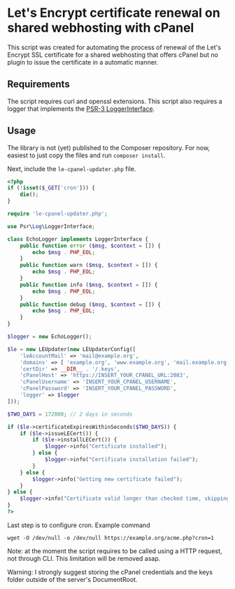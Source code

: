 # Let's Encrypt certificate renewal on shared webhosting with cPanel

This script was created for automating the process of renewal of the Let's Encrypt SSL certificate for a shared webhosting that offers cPanel but no plugin to issue the certificate in a automatic manner.

## Requirements

The script requires curl and openssl extensions.
This script also requires a logger that implements the [PSR-3 LoggerInterface](https://www.php-fig.org/psr/psr-3/).

## Usage

The library is not (yet) published to the Composer repository. For now, easiest to just copy the files and run `composer install`.

Next, include the `le-cpanel-updater.php` file.

```php
<?php
if (!isset($_GET['cron'])) {
    die();
}

require 'le-cpanel-updater.php';

use Psr\Log\LoggerInterface;

class EchoLogger implements LoggerInterface {
    public function error ($msg, $context = []) {
        echo $msg . PHP_EOL;
    }
    public function warn ($msg, $context = []) {
        echo $msg . PHP_EOL;
    }
    public function info ($msg, $context = []) {
        echo $msg . PHP_EOL;
    }
    public function debug ($msg, $context = []) {
        echo $msg . PHP_EOL;
    }
}

$logger = new EchoLogger();

$le = new LEUpdater(new LEUpdaterConfig([
    'leAccountMail' => 'mail@example.org',
    'domains' => [ 'example.org', 'www.example.org', 'mail.example.org' ],
    'certDir' => __DIR__ . '/.keys',
    'cPanelHost' => 'https://INSERT_YOUR_CPANEL_URL:2083',
    'cPanelUsername' => 'INSERT_YOUR_CPANEL_USERNAME',
    'cPanelPassword' => 'INSERT_YOUR_CPANEL_PASSWORD',
    'logger' => $logger
]));

$TWO_DAYS = 172800; // 2 days in seconds

if ($le->certificateExpiresWithinSeconds($TWO_DAYS)) {
    if ($le->issueLECert()) {
        if ($le->installLECert()) {
            $logger->info("Certificate installed");
        } else {
            $logger->info("Certificate installation failed");
        }
    } else {
        $logger->info("Getting new certificate failed");
    }
} else {
    $logger->info("Certificate valid longer than checked time, skipping update");
}
?>
```

Last step is to configure cron. Example command

```
wget -O /dev/null -o /dev/null https://example.org/acme.php?cron=1
```

Note: at the moment the script requires to be called using a HTTP request, not through CLI.
This limitation will be removed asap.

Warning: I strongly suggest storing the cPanel credentials and the keys folder outside of the server's DocumentRoot.



